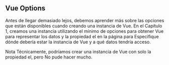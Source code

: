 ## Vue Options

Antes de llegar demasiado lejos, debemos aprender más sobre las opciones que están disponibles cuando
creando una instancia de Vue. En el Capítulo 1, creamos una instancia utilizando el mínimo
de opciones para obtener Vue para representar los datos y la propiedad el en la página para
Especifique dónde debería estar la instancia de Vue y a qué datos tendría acceso.

Nota Técnicamente, podríamos crear una instancia de Vue con solo la propiedad el, pero
No pude hacer mucho.
